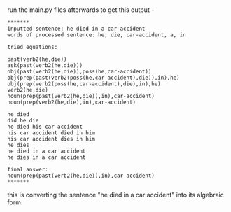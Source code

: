 <br>

run the main.py files afterwards to get this output - <br>
```
*******
inputted sentence: he died in a car accident
words of processed sentence: he, die, car-accident, a, in

tried equations:

past(verb2(he,die))
ask(past(verb2(he,die)))
obj(past(verb2(he,die)),poss(he,car-accident))
obj(prep(past(verb2(poss(he,car-accident),die)),in),he)
obj(prep(verb2(poss(he,car-accident),die),in),he)
verb2(he,die)
noun(prep(past(verb2(he,die)),in),car-accident)
noun(prep(verb2(he,die),in),car-accident)

he died
did he die
he died his car accident
his car accident died in him
his car accident dies in him
he dies
he died in a car accident
he dies in a car accident

final answer: 
noun(prep(past(verb2(he,die)),in),car-accident)
*******
```
this is converting the sentence "he died in a car accident" into its algebraic form. <br>
<br>
